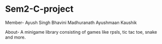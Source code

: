 # Sem2-C-project
Member-
Ayush Singh
Bhavini Madhuranath
Ayushmaan Kaushik

About-
A minigame library consisting of games like rpsls, tic tac toe, snake and more.

